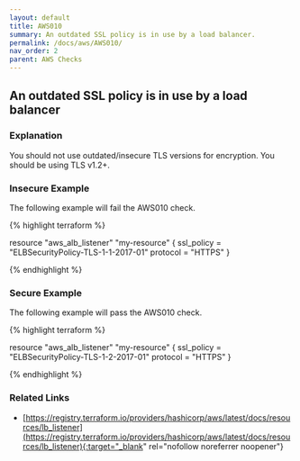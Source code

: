 ```yaml
---
layout: default
title: AWS010
summary: An outdated SSL policy is in use by a load balancer.
permalink: /docs/aws/AWS010/
nav_order: 2
parent: AWS Checks
---
```


## An outdated SSL policy is in use by a load balancer

### Explanation


You should not use outdated/insecure TLS versions for encryption. You should be using TLS v1.2+. 



### Insecure Example

The following example will fail the AWS010 check.

{% highlight terraform %}

resource "aws_alb_listener" "my-resource" {
	ssl_policy = "ELBSecurityPolicy-TLS-1-1-2017-01"
	protocol = "HTTPS"
}

{% endhighlight %}



### Secure Example

The following example will pass the AWS010 check.

{% highlight terraform %}

resource "aws_alb_listener" "my-resource" {
	ssl_policy = "ELBSecurityPolicy-TLS-1-2-2017-01"
	protocol = "HTTPS"
}

{% endhighlight %}


### Related Links


- [https://registry.terraform.io/providers/hashicorp/aws/latest/docs/resources/lb_listener](https://registry.terraform.io/providers/hashicorp/aws/latest/docs/resources/lb_listener){:target="_blank" rel="nofollow noreferrer noopener"}

